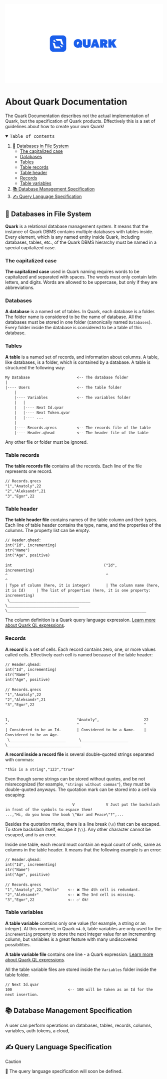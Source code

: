 <p align="center">
    <a href="https://anafro.ru/quark">
        <img src="https://raw.githubusercontent.com/quark-database/.github/main/Assets/Banner.png" alt="Quark Banner">
    </a>
</p>

<h1 align="left">About Quark Documentation</h1>

The Quark Documentation describes not the actual implementation of Quark, but the specification of Quark products. Effectively this is a set of guidelines about how to create your own Quark!

<details open>
<summary><kbd>Table of contents</kbd></summary>


1. [📁 Databases in File System](#-databases-in-file-system)
    -  [The capitalized case](#the-capitalized-case)
    -  [Databases](#databases)
    -  [Tables](#table)
    -  [Table records](#table-records)
    -  [Table header](#table-header)
    -  [Records](#records)
    -  [Table variables](#table-variables)
2. [📚 Database Management Specification](#-database-management-specification)
3. [✍️ Query Language Specification](#️-query-language-specification) 


</details>

## 📁 Databases in File System

**Quark** is a relational database management system. It means that the instance of Quark DBMS contains multiple databases with tables inside. Every element, which is any named entity inside Quark, including databases, tables, etc., of the Quark DBMS hierarchy must be named in a special capitalized case.

### The capitalized case

**The capitalized case** used in Quark naming requires words to be capitalized and separated with spaces. The words must only contain latin letters, and digits. Words are allowed to be uppercase, but only if they are abbreviations. 

### Databases

**A database** is a named set of tables. In Quark, each database is a folder. The folder name is considered to be the name of database. All the databases must be stored in one folder (canonically named `Databases`). Every folder inside the database is considered to be a table of this database. 

### Tables

**A table** is a named set of records, and information about columns. A table, like databases, is a folder, which is contained by a database. A table is structured the following way:

```
My Database                     <-- The database folder
|
|---- Users                     <-- The table folder
    |
    |---- Variables             <-- The variables folder
    |   |
    |   |---- Next Id.qvar
    |   |---- Next Token.qvar
    |   |---- ...
    |
    |---- Records.qrecs         <-- The records file of the table
    |---- Header.qhead          <-- The header file of the table
```

Any other file or folder must be ignored.

### Table records

**The table records file** contains all the records. Each line of the file represents one record. 

```
// Records.qrecs
"1","Anatoly",22
"2","Aleksandr",21
"3","Egor",22
```

### Table header

**The table header file** contains names of the table column and their types. Each line of table header contains the type, name, and the properties of the columns. The property list can be empty.

```
// Header.qhead:
int("Id", incrementing)
str("Name")
int("Age", positive)

int                                         ("Id",                                  incrementing)
^                                            ^                                      ^
| Type of column (here, it is integer)       | The column name (here, it is Id)     | The list of properties (here, it is one property: incrementing)
 \____________________________________        \________________________________      \______________________________________________________________
```

The column definition is a Quark query language expression. <a href="#expressions">Learn more about Quark QL expressions</a>.

### Records

**A record** is a set of cells. Each record contains zero, one, or more values called cells. Effectively each cell is named because of the table header:

```
// Header.qhead:
int("Id", incrementing)
str("Name")
int("Age", positive)

// Records.qrecs
"1","Anatoly",22
"2","Aleksandr",21
"3","Egor",22


1,                              "Anatoly",                    22
^                               ^                             ^
| Considered to be an Id.       | Considered to be a Name.    | Considered to be an Age.
 \_________________________      \_____________________        \_________________________________
```

**A record inside a record file** is several double-quoted strings separated with commas:

```
"this is a string","123","true"
```

Even though some strings can be stored without quotes, and be not misrecognized (for example, `"strings without commas"`), they must be double-quoted anyways. The quotation mark can be stored into a cell via escaping:
```
                              V              V Just put the backslash in front of the symbols to espace them!
...,"Hi, do you know the book \"War and Peace\"?",...
```

Besides the quotation marks, there is a line break (`\n`) that can be escaped. To store backslash itself, escape it (`\\`).
Any other character cannot be escaped, and is an error.

Inside one table, each record must contain an equal count of cells, same as columns in the table header. It means that the following example is an error:

```
// Header.qhead:
int("Id", incrementing)
str("Name")
int("Age", positive)

// Records.qrecs
"1","Anatoly",22,"Hello"    <-- ❌ The 4th cell is redundant.
"2","Aleksandr"             <-- ❌ The 3rd cell is missing.
"3","Egor",22               <-- ✅ Ok!
```

### Table variables

**A table variable** contains only one value (for example, a string or an integer). At this moment, in Quark `v4.0`, table variables are only used for the `incrementing` property to store the next integer value for an incrementing column, but variables is a great feature with many undiscovered possibilities.

**A table variable file** contains one line - a Quark expression. <a href="#expressions">Learn more about Quark QL expressions</a>.

All the table variable files are stored inside the `Variables` folder inside the table folder.

```
// Next Id.qvar
100                         <-- 100 will be taken as an Id for the next insertion. 
```

## 📚 Database Management Specification

A user can perform operations on databases, tables, records, columns, variables, auth tokens, a cloud,   

## ✍️ Query Language Specification

> [!CAUTION]
> 🚧 The query language specification will soon be defined.